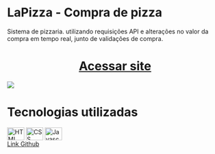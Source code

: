 <h1>LaPizza - Compra de pizza</h1>
<p>Sistema de pizzaria. utilizando requisições API e alterações no valor da compra em tempo real, junto de validações de compra.</p>
<h1 align="center"><a href="https://guilhermep3.github.io/pizzaria/" target="_blank">Acessar site</a></h1>
<img src="https://github.com/user-attachments/assets/47bdeb11-176d-4dd2-b609-e8b732784481">
<div>
<h1>Tecnologias utilizadas</h1>
 <img align="center" alt="HTML" height="30" width="40" src="https://www.svgrepo.com/show/452228/html-5.svg">
  <img align="center" alt="CSS" height="30" width="40" src="https://www.svgrepo.com/show/452185/css-3.svg">
  <img align="center" alt="Javascript" height="30" width="40" src="https://www.svgrepo.com/show/353925/javascript.svg">
</div>
<a href="https://github.com/guilhermep3/pizzaria">Link Github</a>
